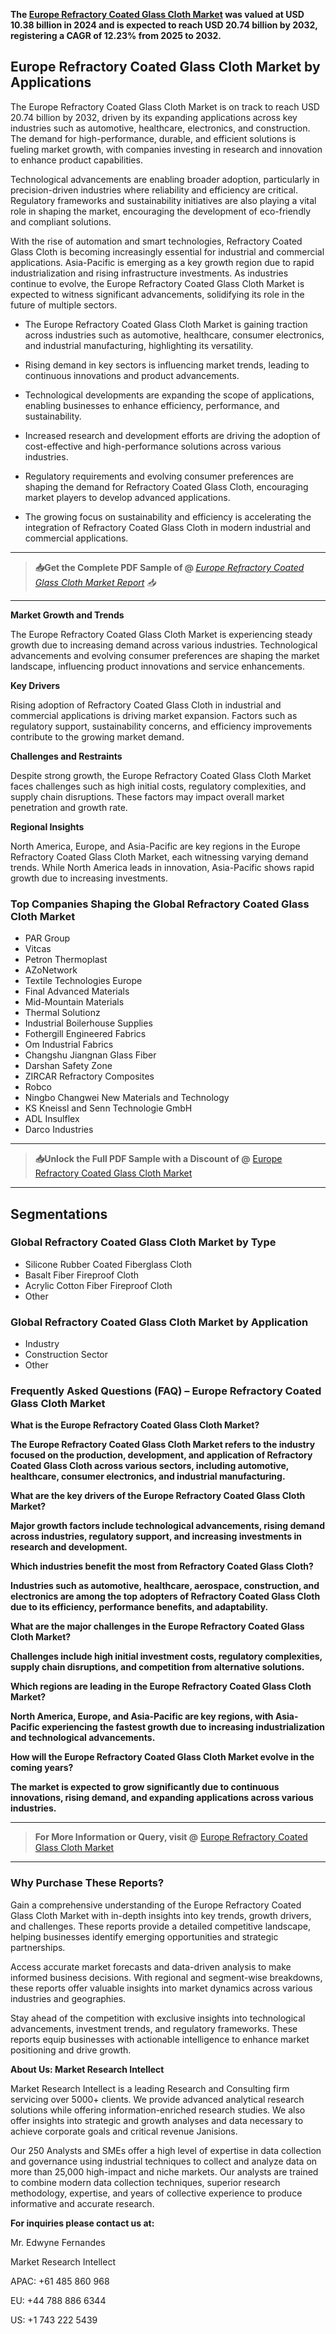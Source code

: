 <p><strong>The <a href="https://www.marketresearchintellect.com/download-sample/?rid=1073055&amp;utm_source=Pulse-April-Europe&amp;utm_medium=852">Europe Refractory Coated Glass Cloth Market</a> was valued at USD 10.38 billion in 2024 and is expected to reach USD 20.74 billion by 2032, registering a CAGR of 12.23% from 2025 to 2032.</strong></p><h2>Europe Refractory Coated Glass Cloth Market by Applications&nbsp;</h2><p><p>The Europe Refractory Coated Glass Cloth Market is on track to reach USD 20.74 billion by 2032, driven by its expanding applications across key industries such as automotive, healthcare, electronics, and construction. The demand for high-performance, durable, and efficient solutions is fueling market growth, with companies investing in research and innovation to enhance product capabilities.</p><p>Technological advancements are enabling broader adoption, particularly in precision-driven industries where reliability and efficiency are critical. Regulatory frameworks and sustainability initiatives are also playing a vital role in shaping the market, encouraging the development of eco-friendly and compliant solutions.</p><p>With the rise of automation and smart technologies, Refractory Coated Glass Cloth is becoming increasingly essential for industrial and commercial applications. Asia-Pacific is emerging as a key growth region due to rapid industrialization and rising infrastructure investments. As industries continue to evolve, the Europe Refractory Coated Glass Cloth Market is expected to witness significant advancements, solidifying its role in the future of multiple sectors.</p></p><ul><li><p>The Europe Refractory Coated Glass Cloth Market is gaining traction across industries such as automotive, healthcare, consumer electronics, and industrial manufacturing, highlighting its versatility.</p></li><li><p>Rising demand in key sectors is influencing market trends, leading to continuous innovations and product advancements.</p></li><li><p>Technological developments are expanding the scope of applications, enabling businesses to enhance efficiency, performance, and sustainability.</p></li><li><p>Increased research and development efforts are driving the adoption of cost-effective and high-performance solutions across various industries.</p></li><li><p>Regulatory requirements and evolving consumer preferences are shaping the demand for Refractory Coated Glass Cloth, encouraging market players to develop advanced applications.</p></li><li><p>The growing focus on sustainability and efficiency is accelerating the integration of Refractory Coated Glass Cloth in modern industrial and commercial applications.</p></li></ul><hr /><blockquote><p><strong><span class="font-[700]">📥Get the Complete PDF Sample of @ </span></strong><em><span class="font-[700]"><a href="https://www.marketresearchintellect.com/download-sample/?rid=1073055&amp;utm_source=Pulse-April-Europe&amp;utm_medium=852" target="_blank" data-tracking-control-name="article-ssr-frontend-pulse_little-text-block" data-tracking-will-navigate="" data-test-link="">Europe Refractory Coated Glass Cloth Market Report</a>&nbsp;📥</span></em></p></blockquote><hr /><p class="" data-start="77" data-end="360"><strong data-start="77" data-end="105">Market Growth and Trends</strong></p><p class="" data-start="77" data-end="360">The Europe Refractory Coated Glass Cloth Market is experiencing steady growth due to increasing demand across various industries. Technological advancements and evolving consumer preferences are shaping the market landscape, influencing product innovations and service enhancements.</p><p class="" data-start="362" data-end="606"><strong data-start="362" data-end="377">Key Drivers</strong></p><p class="" data-start="362" data-end="606">Rising adoption of Refractory Coated Glass Cloth in industrial and commercial applications is driving market expansion. Factors such as regulatory support, sustainability concerns, and efficiency improvements contribute to the growing market demand.</p><p class="" data-start="608" data-end="849"><strong data-start="608" data-end="637">Challenges and Restraints</strong></p><p class="" data-start="608" data-end="849">Despite strong growth, the Europe Refractory Coated Glass Cloth Market faces challenges such as high initial costs, regulatory complexities, and supply chain disruptions. These factors may impact overall market penetration and growth rate.</p><p class="" data-start="851" data-end="1095"><strong data-start="851" data-end="872">Regional Insights</strong></p><p class="" data-start="851" data-end="1095">North America, Europe, and Asia-Pacific are key regions in the Europe Refractory Coated Glass Cloth Market, each witnessing varying demand trends. While North America leads in innovation, Asia-Pacific shows rapid growth due to increasing investments.</p><p><h3>Top Companies Shaping the Global Refractory Coated Glass Cloth Market </h3><ul><li>PAR Group</li><li> Vitcas</li><li> Petron Thermoplast</li><li> AZoNetwork</li><li> Textile Technologies Europe</li><li> Final Advanced Materials</li><li> Mid-Mountain Materials</li><li> Thermal Solutionz</li><li> Industrial Boilerhouse Supplies</li><li> Fothergill Engineered Fabrics</li><li> Om Industrial Fabrics</li><li> Changshu Jiangnan Glass Fiber</li><li> Darshan Safety Zone</li><li> ZIRCAR Refractory Composites</li><li> Robco</li><li> Ningbo Changwei New Materials and Technology</li><li> KS Kneissl and Senn Technologie GmbH</li><li> ADL Insulflex</li><li> Darco Industries</li></ul></p><hr /><blockquote><p><strong>📥Unlock the Full PDF Sample with a Discount of @</strong> <a href="https://www.marketresearchintellect.com/ask-for-discount/?rid=1073055&amp;utm_source=Pulse-April-Europe&amp;utm_medium=852">Europe Refractory Coated Glass Cloth Market</a></p></blockquote><hr /><p><h2>Segmentations</h2><h3>Global Refractory Coated Glass Cloth Market by Type</h3><ul><li>Silicone Rubber Coated Fiberglass Cloth</li><li>Basalt Fiber Fireproof Cloth</li><li>Acrylic Cotton Fiber Fireproof Cloth</li><li>Other</li></ul><h3>Global Refractory Coated Glass Cloth Market by Application</h3><ul><li>Industry</li><li>Construction Sector</li><li>Other</li></ul></p><h3><strong>Frequently Asked Questions (FAQ) &ndash; Europe Refractory Coated Glass Cloth Market</strong></h3><p><strong>What is the Europe Refractory Coated Glass Cloth Market?</strong></p><p><strong>The Europe Refractory Coated Glass Cloth Market refers to the industry focused on the production, development, and application of Refractory Coated Glass Cloth across various sectors, including automotive, healthcare, consumer electronics, and industrial manufacturing.</strong></p><p><strong>What are the key drivers of the Europe Refractory Coated Glass Cloth Market?</strong></p><p><strong>Major growth factors include technological advancements, rising demand across industries, regulatory support, and increasing investments in research and development.</strong></p><p><strong>Which industries benefit the most from Refractory Coated Glass Cloth?</strong></p><p><strong>Industries such as automotive, healthcare, aerospace, construction, and electronics are among the top adopters of Refractory Coated Glass Cloth due to its efficiency, performance benefits, and adaptability.</strong></p><p><strong>What are the major challenges in the Europe Refractory Coated Glass Cloth Market?</strong></p><p><strong>Challenges include high initial investment costs, regulatory complexities, supply chain disruptions, and competition from alternative solutions.</strong></p><p><strong>Which regions are leading in the Europe Refractory Coated Glass Cloth Market?</strong></p><p><strong>North America, Europe, and Asia-Pacific are key regions, with Asia-Pacific experiencing the fastest growth due to increasing industrialization and technological advancements.</strong></p><p><strong>How will the Europe Refractory Coated Glass Cloth Market evolve in the coming years?</strong></p><p><strong>The market is expected to grow significantly due to continuous innovations, rising demand, and expanding applications across various industries.</strong></p><hr /><blockquote><p><span class="font-[700]"><strong>For More Information or Query, visit&nbsp;@</strong>&nbsp;</span><span class="font-[700]"><a href="https://www.marketresearchintellect.com/product/refractory-coated-glass-cloth-market/?utm_source=Linkedin&utm_medium=852" target="_blank" data-tracking-control-name="article-ssr-frontend-pulse_little-text-block" data-tracking-will-navigate="" data-test-link="">Europe Refractory Coated Glass Cloth Market</a></span></p></blockquote><hr /><h3><strong data-start="0" data-end="31">Why Purchase These Reports?</strong></h3><p class="" data-start="35" data-end="297">Gain a comprehensive understanding of the Europe Refractory Coated Glass Cloth Market with in-depth insights into key trends, growth drivers, and challenges. These reports provide a detailed competitive landscape, helping businesses identify emerging opportunities and strategic partnerships.</p><p class="" data-start="299" data-end="540">Access accurate market forecasts and data-driven analysis to make informed business decisions. With regional and segment-wise breakdowns, these reports offer valuable insights into market dynamics across various industries and geographies.</p><p class="" data-start="542" data-end="784">Stay ahead of the competition with exclusive insights into technological advancements, investment trends, and regulatory frameworks. These reports equip businesses with actionable intelligence to enhance market positioning and drive growth.</p><p><strong><span class="font-[700]">About Us: Market Research Intellect</span></strong></p><p><span class="">Market Research Intellect is a leading Research and Consulting firm servicing over 5000+ clients. We provide advanced analytical research solutions while offering information-enriched research studies.&nbsp;</span>We also offer insights into strategic and growth analyses and data necessary to achieve corporate goals and critical revenue Janisions.</p><p><span class="">Our 250 Analysts and SMEs offer a high level of expertise in data collection and governance using industrial techniques to collect and analyze data on more than 25,000 high-impact and niche markets. Our analysts are trained to combine modern data collection techniques, superior research methodology, expertise, and years of collective experience to produce informative and accurate research.</span></p><p><strong>For inquiries please contact us at:</strong></p><p>Mr. Edwyne Fernandes</p><p>Market Research Intellect</p><p>APAC: +61 485 860 968</p><p>EU: +44 788 886 6344</p><p>US: +1 743 222 5439</p>